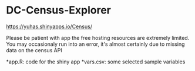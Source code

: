 # DC-Census-Explorer
https://yuhas.shinyapps.io/Census/ 

Please be patient with app the free hosting resources are extremely limited.
You may occasionaly run into an error, it's almost certainly due to missing data on the census API

*app.R: code for the shiny app
*vars.csv: some selected sample variables
